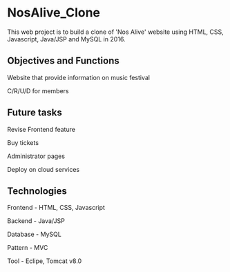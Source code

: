 # NosAlive_Clone
This web project is to build a clone of 'Nos Alive' website using HTML, CSS, Javascript, Java/JSP and MySQL in 2016.

## Objectives and Functions

Website that provide information on music festival 

C/R/U/D for members

## Future tasks
Revise Frontend feature

Buy tickets

Administrator pages

Deploy on cloud services


## Technologies
Frontend - HTML, CSS, Javascript

Backend - Java/JSP

Database - MySQL

Pattern - MVC

Tool - Eclipe, Tomcat v8.0
